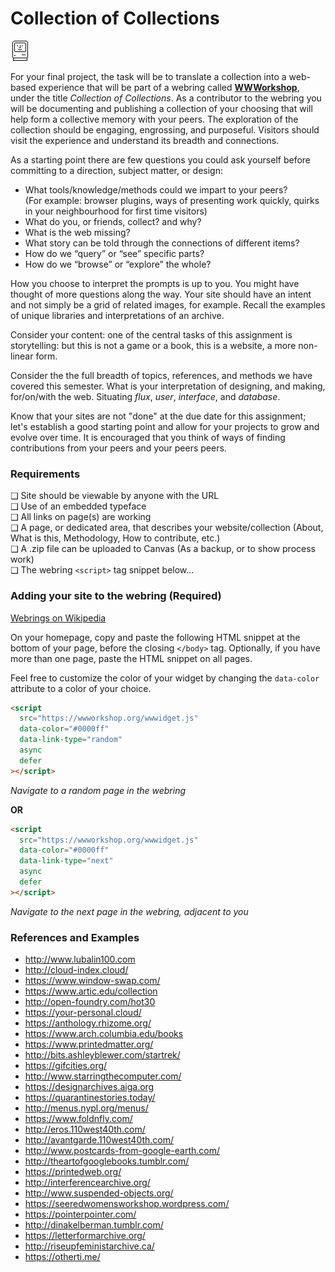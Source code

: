 # Collection of Collections

![An animation cycling through Susan Kare's icons for the Macintosh](../media/susan-kare-icons.gif "Susan Kare, 1984")

For your final project, the task will be to translate a collection into a web-based experience that will be part of a webring called [**WWWorkshop**](https://wwworkshop.org), under the title _Collection of Collections_. As a contributor to the webring you will be documenting and publishing a collection of your choosing that will help form a collective memory with your peers. The exploration of the collection should be engaging, engrossing, and purposeful. Visitors should visit the experience and understand its breadth and connections.

As a starting point there are few questions you could ask yourself before committing to a direction, subject matter, or design:

- What tools/knowledge/methods could we impart to your peers?  
  (For example: browser plugins, ways of presenting work quickly, quirks in your neighbourhood for first time visitors)
- What do you, or friends, collect? and why?
- What is the web missing?
- What story can be told through the connections of different items?
- How do we “query” or “see” specific parts?
- How do we “browse” or “explore” the whole?

How you choose to interpret the prompts is up to you. You might have thought of more questions along the way. Your site should have an intent and not simply be a grid of related images, for example. Recall the examples of unique libraries and interpretations of an archive.

Consider your content: one of the central tasks of this assignment is storytelling: but this is not a game or a book, this is a website, a more non-linear form.

Consider the the full breadth of topics, references, and methods we have covered this semester. What is your interpretation of designing, and making, for/on/with the web. Situating _flux_, _user_, _interface_, and _database_.

Know that your sites are not "done" at the due date for this assignment; let's establish a good starting point and allow for your projects to grow and evolve over time. It is encouraged that you think of ways of finding contributions from your peers and your peers peers.

### Requirements

❑ Site should be viewable by anyone with the URL  
❑ Use of an embedded typeface  
❑ All links on page(s) are working  
❑ A page, or dedicated area, that describes your website/collection (About, What is this, Methodology, How to contribute, etc.)  
❑ A .zip file can be uploaded to Canvas (As a backup, or to show process work)  
❑ The webring `<script>` tag snippet below...

### Adding your site to the webring (Required)

[Webrings on Wikipedia](https://en.wikipedia.org/wiki/Webring)

On your homepage, copy and paste the following HTML snippet at the bottom of your page, before the closing `</body>` tag. Optionally, if you have more than one page, paste the HTML snippet on all pages.

Feel free to customize the color of your widget by changing the `data-color` attribute to a color of your choice.

```html
<script
  src="https://wwworkshop.org/wwwidget.js"
  data-color="#0000ff"
  data-link-type="random"
  async
  defer
></script>
```

_Navigate to a random page in the webring_

**OR**

```html
<script
  src="https://wwworkshop.org/wwwidget.js"
  data-color="#0000ff"
  data-link-type="next"
  async
  defer
></script>
```

_Navigate to the next page in the webring, adjacent to you_

### References and Examples

- http://www.lubalin100.com
- http://cloud-index.cloud/
- https://www.window-swap.com/
- https://www.artic.edu/collection
- http://open-foundry.com/hot30
- https://your-personal.cloud/
- https://anthology.rhizome.org/
- https://www.arch.columbia.edu/books
- https://www.printedmatter.org/
- http://bits.ashleyblewer.com/startrek/
- https://gifcities.org/
- http://www.starringthecomputer.com/
- https://designarchives.aiga.org
- https://quarantinestories.today/
- http://menus.nypl.org/menus/
- https://www.foldnfly.com/
- http://eros.110west40th.com/
- http://avantgarde.110west40th.com/
- http://www.postcards-from-google-earth.com/
- http://theartofgooglebooks.tumblr.com/
- https://printedweb.org/
- http://interferencearchive.org/
- http://www.suspended-objects.org/
- https://seeredwomensworkshop.wordpress.com/
- https://pointerpointer.com/
- http://dinakelberman.tumblr.com/
- https://letterformarchive.org/
- http://riseupfeministarchive.ca/
- https://otherti.me/
